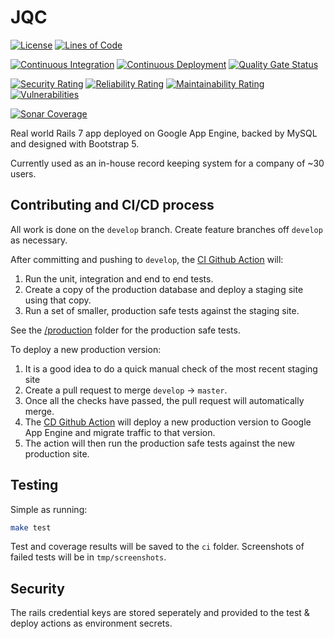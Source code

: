 # JQC

[![License](https://img.shields.io/github/license/AccessToTheCloud/JQC?color=969696)](https://github.com/AccessToTheCloud/JQC/blob/master/LICENSE.txt)
[![Lines of Code](https://sonarcloud.io/api/project_badges/measure?project=AccessToTheCloud_JQC&metric=ncloc)](https://sonarcloud.io/summary/overall?id=AccessToTheCloud_JQC)

[![Continuous Integration](https://github.com/AccessToTheCloud/JQC/actions/workflows/continuous-integration.yml/badge.svg?branch=develop)](https://github.com/AccessToTheCloud/JQC/actions/workflows/continuous-integration.yml)
[![Continuous Deployment](https://github.com/AccessToTheCloud/JQC/actions/workflows/continuous-deployment.yml/badge.svg?branch=master)](https://github.com/AccessToTheCloud/JQC/actions/workflows/continuous-deployment.yml)
[![Quality Gate Status](https://sonarcloud.io/api/project_badges/measure?project=AccessToTheCloud_JQC&metric=alert_status)](https://sonarcloud.io/summary/overall?id=AccessToTheCloud_JQC)

[![Security Rating](https://sonarcloud.io/api/project_badges/measure?project=AccessToTheCloud_JQC&metric=security_rating)](https://sonarcloud.io/summary/overall?id=AccessToTheCloud_JQC)
[![Reliability Rating](https://sonarcloud.io/api/project_badges/measure?project=AccessToTheCloud_JQC&metric=reliability_rating)](https://sonarcloud.io/summary/overall?id=AccessToTheCloud_JQC)
[![Maintainability Rating](https://sonarcloud.io/api/project_badges/measure?project=AccessToTheCloud_JQC&metric=sqale_rating)](https://sonarcloud.io/summary/overall?id=AccessToTheCloud_JQC)
[![Vulnerabilities](https://sonarcloud.io/api/project_badges/measure?project=AccessToTheCloud_JQC&metric=vulnerabilities)](https://sonarcloud.io/summary/overall?id=AccessToTheCloud_JQC)

[![Sonar Coverage](https://img.shields.io/sonar/coverage/AccessToTheCloud_JQC?label=test%20coverage&server=https%3A%2F%2Fsonarcloud.io)](https://sonarcloud.io/component_measures?metric=coverage&view=list&id=AccessToTheCloud_JQC)

Real world Rails 7 app deployed on Google App Engine, backed by MySQL and designed with Bootstrap 5.

Currently used as an in-house record keeping system for a company of ~30 users.

## Contributing and CI/CD process

All work is done on the `develop` branch. Create feature branches off `develop` as necessary.

After committing and pushing to `develop`, the [CI Github Action](https://github.com/AccessToTheCloud/JQC/actions/workflows/continuous-integration.yml) will:

1. Run the unit, integration and end to end tests.
1. Create a copy of the production database and deploy a staging site using that copy.
1. Run a set of smaller, production safe tests against the staging site.

See the [/production](https://github.com/AccessToTheCloud/JQC/tree/master/production) folder for the production safe tests.

To deploy a new production version:

1. It is a good idea to do a quick manual check of the most recent staging site
1. Create a pull request to merge `develop` -> `master`.
1. Once all the checks have passed, the pull request will automatically merge.
1. The [CD Github Action](https://github.com/AccessToTheCloud/JQC/actions/workflows/continuous-deployment.yml) will deploy a new production version to Google App Engine and migrate traffic to that version.
1. The action will then run the production safe tests against the new production site.

## Testing

Simple as running:

```bash
make test
```

Test and coverage results will be saved to the `ci` folder. Screenshots of failed tests will be in `tmp/screenshots`.

## Security

The rails credential keys are stored seperately and provided to the test & deploy actions as environment secrets.
